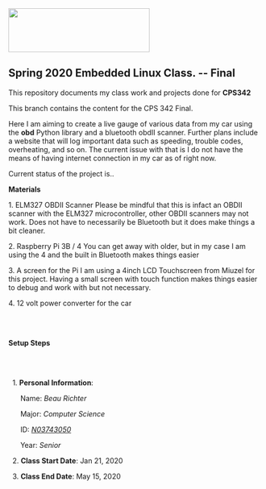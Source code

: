 <img src="https://www.newpaltz.edu/media/identity/logos/newpaltzlogo.jpg" width="280" height="87">


**Spring 2020 Embedded Linux Class. -- Final**
---------------------------------------------------------------------------

This repository documents my class work and projects done for **CPS342**

This branch contains the content for the CPS 342 Final.

Here I am aiming to create a live gauge of various data from my car using the **obd** Python library and a bluetooth obdII scanner. Further plans include a website that will log important data such as speeding, trouble codes, overheating, and so on. The current issue with that is I do not have the means of having internet connection in my car as of right now. 

Current status of the project is..

**Materials**

1\. ELM327 OBDII Scanner
  Please be mindful that this is infact an OBDII scanner with the ELM327 microcontroller, other OBDII scanners may not work. Does not have to necessarily be Bluetooth but it does make things a bit cleaner.
  
2\. Raspberry Pi 3B / 4
  You can get away with older, but in my case I am using the 4 and the built in Bluetooth makes things easier
  
3\. A screen for the Pi
  I am using a 4inch LCD Touchscreen from Miuzel for this project. Having a small screen with touch function makes things easier to debug and work with but not necessary.
  
4\. 12 volt power converter for the car
  
<br />
<br />

**Setup Steps**


	
<br />
<br />

&nbsp; 1\. **Personal Information**:
	   
&nbsp; &nbsp; &nbsp; Name: *Beau Richter*

&nbsp; &nbsp; &nbsp; Major: *Computer Science*
	
&nbsp; &nbsp; &nbsp; ID: [*N03743050*](https://github.com/RichterBeau/EL2020)
	
&nbsp; &nbsp; &nbsp; Year: *Senior*
	
&nbsp; 2\. **Class Start Date**: Jan 21, 2020 
	
&nbsp; 3\. **Class End Date**: May 15, 2020
